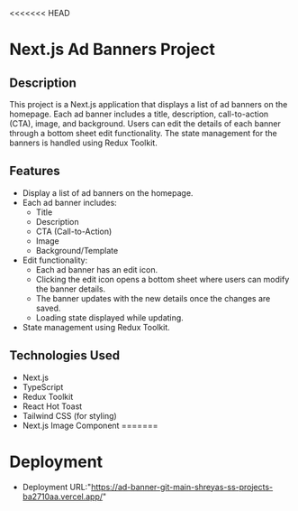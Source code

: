 <<<<<<< HEAD
# Next.js Ad Banners Project

## Description

This project is a Next.js application that displays a list of ad banners on the homepage. Each ad banner includes a title, description, call-to-action (CTA), image, and background. Users can edit the details of each banner through a bottom sheet edit functionality. The state management for the banners is handled using Redux Toolkit.

## Features

- Display a list of ad banners on the homepage.
- Each ad banner includes:
  - Title
  - Description
  - CTA (Call-to-Action)
  - Image
  - Background/Template
- Edit functionality:
  - Each ad banner has an edit icon.
  - Clicking the edit icon opens a bottom sheet where users can modify the banner details.
  - The banner updates with the new details once the changes are saved.
  - Loading state displayed while updating.
- State management using Redux Toolkit.

## Technologies Used

- Next.js
- TypeScript
- Redux Toolkit
- React Hot Toast
- Tailwind CSS (for styling)
- Next.js Image Component
=======
# Deployment 
- Deployment URL:"https://ad-banner-git-main-shreyas-ss-projects-ba2710aa.vercel.app/"
